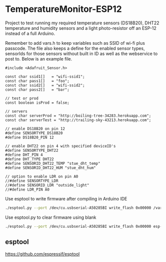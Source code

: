 # TemperatureMonitor-ESP12 #
Project to test running my required temperature sensors (DS18B20), DHT22 temperature and humidity sensors and a light photo-resistor off an ESP-12 instead of a full Arduino.

Remember to add vars.h to keep variables such as SSID of wi-fi plus passcode. The file also keeps a define for the enabled sensor 
types, sensorIds for those sensors without built in ID as well as the webservice to post to. Below is an example file.
```
#include <Adafruit_Sensor.h>

const char ssid1[]   = "wifi-ssid1";
const char pass1[]   = "foo";
const char ssid2[]   = "wifi-ssid2";
const char pass2[]   = "bar";

// test or prod
const boolean isProd = false;

// servers
const char serverProd = "http://boiling-tree-34283.herokuapp.com";
const char serverTest = "http://trailing-sky-43213.herokuapp.com";

// enable DS18B20 on pin 12
#define SENSORTYPE_DS18B20
#define DS18B20_PIN 12

// enable DHT22 on pin 4 with specified deviceID's
#define SENSORTYPE_DHT22
#define DHT_PIN 4
#define DHT_TYPE DHT22
#define SENSORID_DHT22_TEMP "stue_dht_temp"
#define SENSORID_DHT22_HUM "stue_dht_hum"

// option to enable LDR on pin A0
//#define SENSORTYPE_LDR
//#define SENSORID_LDR "outside_light"
//#define LDR_PIN A0
```

Use esptool to write firmware after compiling in Arduino IDE
```bash
./esptool.py --port /dev/cu.usbserial-A50285BI write_flash 0x00000 /var/folders/7b/m6y7lf294fvfbjy8kjqqd9lhxfhvry/T/arduino_build_38010/esp12_blink.ino.bin
```

Use esptool.py to clear firmware using blank
```bash
./esptool.py --port /dev/cu.usbserial-A50285BI write_flash 0x00000 esp-01/boot_v1.7.bin 0x01000 esp-01/user1.1024.new.2.bin 0xfc000 esp-01/esp_init_data_default.bin 0x7e000 esp-01/blank.bin 0xfe000 esp-01/blank.bin
```

## esptool ##
https://github.com/espressif/esptool
